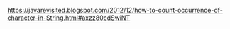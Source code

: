 https://javarevisited.blogspot.com/2012/12/how-to-count-occurrence-of-character-in-String.html#axzz80cdSwiNT
